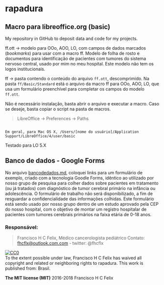 # rapadura

## Macro para libreoffice.org (basic)

My repository in GitHub to deposit data and code for my projects.

ff.ott -> modelo para OOo, AOO, LO, com campos de dados marcados (*bookmarks*) para usar com a macro ff. Modelo de folha de rosto e documentos para identificação de pacientes com tumores do sistema nervoso central, usado por mim no meu hospital. Este modelo não tem os logos institucionais.

ff -> pasta contendo o conteúdo do arquivo `ff.ott`, descomprimido. Na pasta `ff/Basic/Standard` está o arquivo da macro ff para OOo, AOO, LO, que usa um formulário preenchível para completar os campos do modelo `ff.ott`.

Não é necessário instalação, basta abrir o arquivo e executar a macro. Caso se deseje, basta copiar o script na pasta de macros.

> LibreOffice -> Preferences -> Paths

```

Em geral, para Mac OS X, /Users/[nome do usuário]/Application Support/LibreOffice/4/user/basic

```

Testado para LO 5.X

## Banco de dados - Google Forms

No arquivo [bancodedados.md](bancodedados.md), coloquei links para um formulário de exemplo, criado com a tecnologia Goodle Forms, idêntico ao utilizado por nosso grupo de pesquisa para colher dados sobre pacientes em tratamento (ou já tratados) com diagnóstico de tumor cerebral primário na infância ou adolescência. O formulário de trabalho não será disponibilizado, a fim de resguardar a confidencialidade das informações colhidas. Este formulário está sendo usado por nosso grupo dentro de um estudo aprovado pela CEP do nosso hospital, com o objetivo de montar um registro hospitalar de pacientes com tumores cerebrais primários na faixa etária de 0-18 anos.

### Responsável:
> Francisco H C Felix,
> Médico cancerologista pediátrico
> Contato: fhcflx@outlook.com.com - twitter: @fhcflx

<p xmlns:dct="http://purl.org/dc/terms/" xmlns:vcard="http://www.w3.org/2001/vcard-rdf/3.0#">
  <a rel="license"
     href="http://creativecommons.org/publicdomain/zero/1.0/">
    <img src="http://i.creativecommons.org/p/zero/1.0/88x31.png" style="border-style: none;" alt="CC0" />
  </a>
  <br />
  To the extent possible under law,
  <span resource="[_:publisher]" rel="dct:publisher">
    <span property="dct:title">Francisco H C Felix</span></span>
  has waived all copyright and related or neighboring rights to
  <span property="dct:title">rapadura</span>.
This work is published from:
<span property="vcard:Country" datatype="dct:ISO3166"
      content="BR" about="[_:publisher]">
  Brasil</span>.
</p>

**The MIT license (MIT)**
2016-2018 Francisco H C Felix
